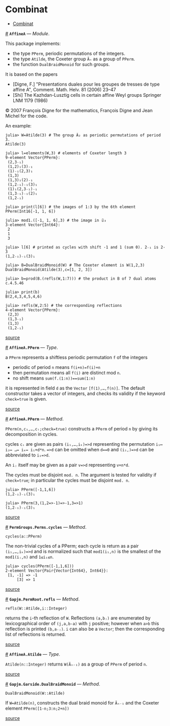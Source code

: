 
<a id='Combinat'></a>

<a id='Combinat-1'></a>

# Combinat

- [Combinat](index.md#Combinat)

<a id='AffineA' href='#AffineA'>#</a>
**`AffineA`** &mdash; *Module*.



This package implements:

  * the type `PPerm`, periodic permutations of the integers.
  * the type `Atilde`, the Coxeter group `Ãₙ` as a group of `PPerm`.
  * the function `DualBraidMonoid` for such groups.

It is based on the papers

  * [Digne, F.] "Presentations duales pour les groupes de tresses de type affine A", Comment. Math. Helv. 81 (2006) 23–47
  * [Shi] The Kazhdan-Lusztig cells in certain affine Weyl groups  Springer LNM 1179 (1986)

©  2007 François Digne for the  mathematics, François Digne and Jean Michel for the code.

An example:

```julia-repl
julia> W=Atilde(3) # The group Ã₂ as periodic permutations of period 3.
Atilde(3)

julia> l=elements(W,3) # elements of Coxeter length 3
9-element Vector{PPerm}:
 (2,3₋₁)
 (1,2)₁(3)₋₁
 (1)₋₁(2,3)₁
 (1,3)
 (1,3)₁(2)₋₁
 (1,2₋₁)₋₁(3)₁
 (1)₁(2,3₋₁)₋₁
 (1,3₋₁)₋₁(2)₁
 (1,2₋₁)
```

```julia-rep1
julia> print(l[6]) # the images of 1:3 by the 6th element
PPerm(Int16[-1, 1, 6])
```

```julia-repl
julia> mod1.([-1, 1, 6],3) # the image in 𝔖₃
3-element Vector{Int64}:
 2
 1
 3

julia> l[6] # printed as cycles with shift -1 and 1 (sum 0). 2₋₁ is 2-3
(1,2₋₁)₋₁(3)₁

julia> B=DualBraidMonoid(W) # The Coxeter element is W(1,2,3)
DualBraidMonoid(Atilde(3),c=[1, 2, 3])

julia> b=prod(B.(refls(W,1:7))) # the product in B of 7 dual atoms
c.4.5.46
```

```julia-rep1
julia> print(b)
B(2,4,3,4,5,4,6)
```

```julia-repl
julia> refls(W,2:5) # the corresponding reflections
4-element Vector{PPerm}:
 (2,3)
 (1,3₋₁)
 (1,3)
 (1,2₋₁)
```


<a target='_blank' href='https://github.com/jmichel7/AffineA.jl/blob/d4ec62f8b104454988cfaa79511c71f2c7da96d4/src/AffineA.jl#L1-L70' class='documenter-source'>source</a><br>

<a id='AffineA.PPerm' href='#AffineA.PPerm'>#</a>
**`AffineA.PPerm`** &mdash; *Type*.



a `PPerm` represents a shiftless periodic permutation `f` of the integers

  * periodic of period `n` means `f(i+n)=f(i)+n`
  * then permutation means all `f(i)` are distinct mod `n`.
  * no shift means `sum(f.(1:n))==sum(1:n)`

it is represented in field `d` as the `Vector` `[f(1),…,f(n)]`. The default constructor  takes a  vector of  integers, and  checks its  validity if the keyword `check=true` is given.


<a target='_blank' href='https://github.com/jmichel7/AffineA.jl/blob/d4ec62f8b104454988cfaa79511c71f2c7da96d4/src/AffineA.jl#L75-L84' class='documenter-source'>source</a><br>

<a id='AffineA.PPerm-Tuple{Integer, Vararg{Any}}' href='#AffineA.PPerm-Tuple{Integer, Vararg{Any}}'>#</a>
**`AffineA.PPerm`** &mdash; *Method*.



`PPerm(n,c₁,…,cₗ;check=true)`  constructs a `PPerm` of period `n` by giving its decomposition in cycles.

cycles `cᵢ` are given as pairs `(i₁,…,iₖ)=>d` representing the  permutation `i₁↦ i₂↦ …↦ iₖ↦ i₁+d*n`.  `=>d` can be omitted when `d==0` and `(i₁,)=>d` can be abbreviated to `i₁=>d`. 

An `iⱼ` itself may be given as a pair `v=>d` representing `v+n*d`.

The cycles must be disjoint `mod. n`. The argument is tested for validity if `check=true`; in particular the cycles must be disjoint `mod. n`.

```julia-repl
julia> PPerm([-1,1,6])
(1,2₋₁)₋₁(3)₁

julia> PPerm(3,(1,2=>-1)=>-1,3=>1)
(1,2₋₁)₋₁(3)₁
```


<a target='_blank' href='https://github.com/jmichel7/AffineA.jl/blob/d4ec62f8b104454988cfaa79511c71f2c7da96d4/src/AffineA.jl#L107-L127' class='documenter-source'>source</a><br>

<a id='PermGroups.Perms.cycles-Tuple{PPerm}' href='#PermGroups.Perms.cycles-Tuple{PPerm}'>#</a>
**`PermGroups.Perms.cycles`** &mdash; *Method*.



`cycles(a::PPerm)`

The non-trivial cycles of a PPerm; each cycle is return as a pair `(i₁,…,iₖ)=>d` and  is normalized such that `mod1(i₁,n)` is the smallest of the  `mod1(iⱼ,n)` and `1≤i₁≤n`.

```julia-repl
julia> cycles(PPerm([-1,1,6]))
2-element Vector{Pair{Vector{Int64}, Int64}}:
 [1, -1] => -1
     [3] => 1
```


<a target='_blank' href='https://github.com/jmichel7/AffineA.jl/blob/d4ec62f8b104454988cfaa79511c71f2c7da96d4/src/AffineA.jl#L203-L216' class='documenter-source'>source</a><br>

<a id='Gapjm.PermRoot.refls-Tuple{Atilde, Integer}' href='#Gapjm.PermRoot.refls-Tuple{Atilde, Integer}'>#</a>
**`Gapjm.PermRoot.refls`** &mdash; *Method*.



`refls(W::Atilde,i::Integer)`

returns  the `i`-th reflection of  `W`. Reflections `(a,bⱼ)` are enumerated by  lexicographical order  of `(j,a,b-a)`  with `j`  positive; however when `a>b`  this reflection  is printed  `(b,a₋ⱼ)`. `i`  can also be a `Vector`; then the corresponding list of reflections is returned.


<a target='_blank' href='https://github.com/jmichel7/AffineA.jl/blob/d4ec62f8b104454988cfaa79511c71f2c7da96d4/src/AffineA.jl#L346-L353' class='documenter-source'>source</a><br>

<a id='AffineA.Atilde' href='#AffineA.Atilde'>#</a>
**`AffineA.Atilde`** &mdash; *Type*.



`Atilde(n::Integer)` returns `W(Ãₙ₋₁)` as a group of `PPerm` of period `n`.


<a target='_blank' href='https://github.com/jmichel7/AffineA.jl/blob/d4ec62f8b104454988cfaa79511c71f2c7da96d4/src/AffineA.jl#L380-L382' class='documenter-source'>source</a><br>

<a id='Gapjm.Garside.DualBraidMonoid-Tuple{Atilde}' href='#Gapjm.Garside.DualBraidMonoid-Tuple{Atilde}'>#</a>
**`Gapjm.Garside.DualBraidMonoid`** &mdash; *Method*.



`DualBraidMonoid(W::Atilde)`

If  `W=Atilde(n)`, constructs  the dual  braid monoid  for `Ãₙ₋₁`  and the Coxeter element `PPerm([1-n;3:n;2+n])`


<a target='_blank' href='https://github.com/jmichel7/AffineA.jl/blob/d4ec62f8b104454988cfaa79511c71f2c7da96d4/src/AffineA.jl#L409-L414' class='documenter-source'>source</a><br>


